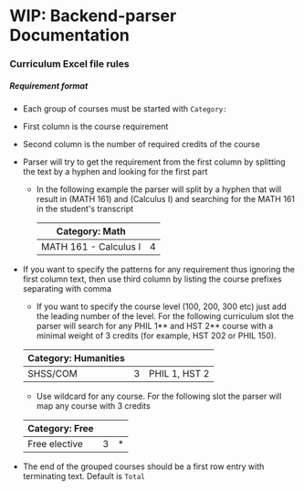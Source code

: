 # WIP: Backend-parser Documentation

<h3>Curriculum Excel file rules</h3>
<h5>Requirement format</h5>

* Each group of courses must be started with `Category: ` 
* First column is the course requirement
* Second column is the number of required credits of the course 
* Parser will try to get the requirement from the first column by splitting the text by a hyphen and looking for the first part
  * In the following example the parser will split by a hyphen that will result in (MATH 161) and (Calculus I) and searching for the MATH 161 in the student's transcript
  
    | Category: Math        |   |
    |-----------------------|---|
    | MATH 161 - Calculus I | 4 |
    
* If you want to specify the patterns for any requirement thus ignoring the first column text, then use third column by listing the course prefixes separating with comma
  * If you want to specify the course level (100, 200, 300 etc) just add the leading number of the level. 
  For the following curriculum slot the parser will search for any PHIL 1** and HST 2** course with a minimal weight of 3 credits (for example, HST 202 or PHIL 150).
  
  | Category: Humanities |   |                 |
  |----------------------|---|-----------------|
  | SHSS/COM             | 3 | PHIL 1,  HST 2  |
  * Use wildcard for any course. For the following slot the parser will map any course with 3 credits
  
   | Category: Free       |   |                 |
   |----------------------|---|-----------------|
   | Free elective        | 3 | *               |
   
* The end of the grouped courses should be a first row entry with terminating text. Default is  `Total`

